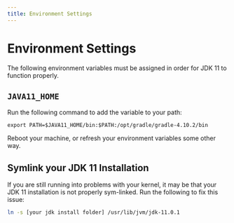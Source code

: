 ```yaml
---
title: Environment Settings
---
```


# Environment Settings

The following environment variables must be assigned in order for JDK 11 to function properly.

## `JAVA11_HOME`

Run the following command to add the variable to your path:

`export PATH=$JAVA11_HOME/bin:$PATH:/opt/gradle/gradle-4.10.2/bin`

Reboot your machine, or refresh your environment variables some other way.

## Symlink your JDK 11 Installation

If you are still running into problems with your kernel, it may be that your JDK 11 installation is not properly sym-linked. Run the following to fix this issue:

```bash
ln -s [your jdk install folder] /usr/lib/jvm/jdk-11.0.1
```